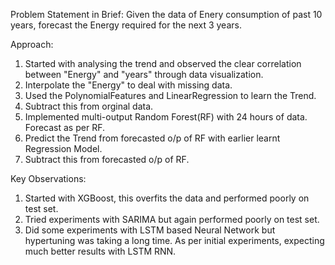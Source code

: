 Problem Statement in Brief:
Given the data of Enery consumption of past 10 years, forecast the Energy required for the next 3 years.

Approach:
1. Started with analysing the trend and observed the clear correlation between "Energy" and "years" through data visualization.
2. Interpolate the "Energy" to deal with missing data.
3. Used the PolynomialFeatures and LinearRegression to learn the Trend.
4. Subtract this from orginal data.
5. Implemented multi-output Random Forest(RF) with 24 hours of data. Forecast as per RF.
6. Predict the Trend from forecasted o/p of RF with earlier learnt Regression Model.
7. Subtract this from forecasted o/p of RF.

Key Observations:
1. Started with XGBoost, this overfits the data and performed poorly on test set.
2. Tried experiments with SARIMA but again performed poorly on test set.
3. Did some experiments with LSTM based Neural Network but hypertuning was taking a long time. As per initial experiments, expecting much better results with LSTM RNN.
